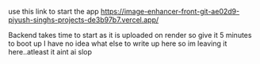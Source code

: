 use this link to start the app 
https://image-enhancer-front-git-ae02d9-piyush-singhs-projects-de3b97b7.vercel.app/






Backend takes time to start as it is uploaded on render so give it 5 minutes to boot up
I have no idea what else to write up here so im leaving it here..atleast it aint ai slop
